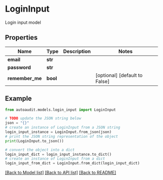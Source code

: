 # LoginInput

Login input model

## Properties

Name | Type | Description | Notes
------------ | ------------- | ------------- | -------------
**email** | **str** |  | 
**password** | **str** |  | 
**remember_me** | **bool** |  | [optional] [default to False]

## Example

```python
from autoaudit.models.login_input import LoginInput

# TODO update the JSON string below
json = "{}"
# create an instance of LoginInput from a JSON string
login_input_instance = LoginInput.from_json(json)
# print the JSON string representation of the object
print(LoginInput.to_json())

# convert the object into a dict
login_input_dict = login_input_instance.to_dict()
# create an instance of LoginInput from a dict
login_input_from_dict = LoginInput.from_dict(login_input_dict)
```
[[Back to Model list]](../README.md#documentation-for-models) [[Back to API list]](../README.md#documentation-for-api-endpoints) [[Back to README]](../README.md)


